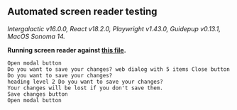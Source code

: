 ## Automated screen reader testing

_Intergalactic v16.0.0, React v18.2.0, Playwright v1.43.0,
Guidepup v0.13.1, MacOS Sonoma 14._

**Running screen reader against [this file](https://github.com/semrush/intergalactic/blob/master/website/docs/components/modal/examples/basic_modal_window_usage.tsx).**

```
Open modal button
Do you want to save your changes? web dialog with 5 items Close button Do you want to save your changes?
heading level 2 Do you want to save your changes?
Your changes will be lost if you don't save them.
Save changes button
Open modal button
```
